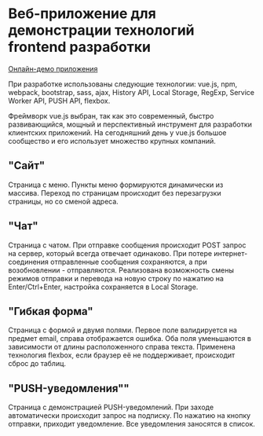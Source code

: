 # Веб-приложение для демонстрации технологий frontend разработки

[Онлайн-демо приложения](https://kudryavtsevsr.github.io/frontend-demo/)

При разработке использованы следующие технологии: vue.js, npm, webpack, bootstrap, sass, ajax, History API, Local Storage, RegExp, Service Worker API, PUSH API, flexbox.

Фреймворк vue.js выбран, так как это современный, быстро развивающийся, мощный и перспективный инструмент для разработки клиентских приложений. На сегодняшний день у vue.js большое сообщество и его использует множество крупных компаний.

## "Сайт"
Страница с меню. Пункты меню формируются динамически из массива. Переход по страницам происходит без перезагрузки страницы, но со сменой адреса.

## "Чат"
Страница с чатом. При отправке сообщения происходит POST запрос на сервер, который всегда отвечает одинаково. При потере интернет-соединения отправленные сообщения сохраняются, а при возобновлении - отправляются. Реализована возможность смены режимов отправки и перевода на новую строку по нажатию на Enter/Ctrl+Enter, настройка сохраняется в Local Storage.

## "Гибкая форма"
Страница с формой и двумя полями. Первое поле валидируется на предмет email, справа отображается ошибка. Оба поля уменьшаются в зависимости от длины расположенного справа текста. Применена технология flexbox, если браузер её не поддерживает, происходит сброс до таблиц.

## "PUSH-уведомления""
Страница с демонстрацией PUSH-уведомлений. При заходе автоматически происходит запрос на подписку. По нажатию на кнопку отправки, приходит уведомление. Все уведомления заносятся в список.
